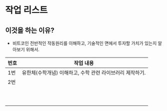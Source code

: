 # 작업 리스트
## 이것을 하는 이유?
- 비트코인 전반적인 작동원리를 이해하고, 기술적인 면에서 투자할 가치가 있는지 알아보기 위해서.

| 번호 | 작업 내용                             |
|----|-----------------------------------|
| 1번 | 유한체(수학개념) 이해하고, 수학 관련 라이브러리 제작하기. |
| 2번 |                                   |
|    |                                   |
|    |                                   |
|    |                                   |
|    |                                   |
|    |                                   |
|    |                                   |
|    |                                   |
|    |                                   |
|    |                                   |
|    |                                   |
